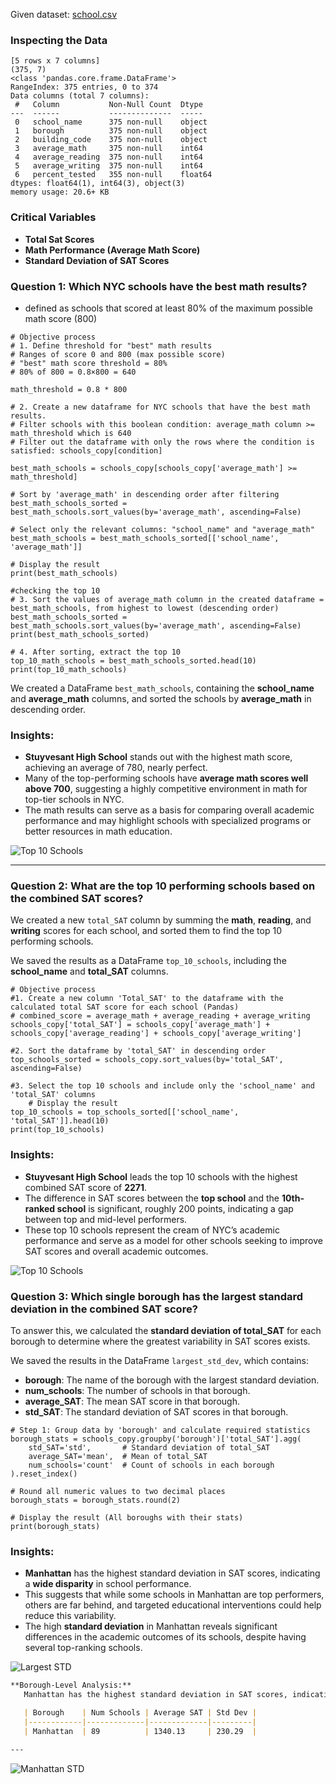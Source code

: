
Given dataset: [school.csv](data/school.csv)

### Inspecting the Data

```
[5 rows x 7 columns]
(375, 7)
<class 'pandas.core.frame.DataFrame'>
RangeIndex: 375 entries, 0 to 374
Data columns (total 7 columns):
 #   Column           Non-Null Count  Dtype  
---  ------           --------------  -----  
 0   school_name      375 non-null    object 
 1   borough          375 non-null    object 
 2   building_code    375 non-null    object 
 3   average_math     375 non-null    int64  
 4   average_reading  375 non-null    int64  
 5   average_writing  375 non-null    int64  
 6   percent_tested   355 non-null    float64
dtypes: float64(1), int64(3), object(3)
memory usage: 20.6+ KB

```
### Critical Variables
- **Total Sat Scores**
- **Math Performance (Average Math Score)**
- **Standard Deviation of SAT Scores**

### Question 1: Which NYC schools have the best math results?
- defined as schools that scored at least 80% of the maximum possible math score (800)

```
# Objective process
# 1. Define threshold for "best" math results
# Ranges of score 0 and 800 (max possible score)
# "best" math score threshold = 80%
# 80% of 800 = 0.8×800 = 640

math_threshold = 0.8 * 800

# 2. Create a new dataframe for NYC schools that have the best math results.
# Filter schools with this boolean condition: average_math column >= math_threshold which is 640
# Filter out the dataframe with only the rows where the condition is satisfied: schools_copy[condition]

best_math_schools = schools_copy[schools_copy['average_math'] >= math_threshold]

# Sort by 'average_math' in descending order after filtering
best_math_schools_sorted = best_math_schools.sort_values(by='average_math', ascending=False)

# Select only the relevant columns: "school_name" and "average_math"
best_math_schools = best_math_schools_sorted[['school_name', 'average_math']]

# Display the result
print(best_math_schools)

#checking the top 10
# 3. Sort the values of average_math column in the created dataframe = best_math_schools, from highest to lowest (descending order)
best_math_schools_sorted = best_math_schools.sort_values(by='average_math', ascending=False)
print(best_math_schools_sorted)

# 4. After sorting, extract the top 10
top_10_math_schools = best_math_schools_sorted.head(10)
print(top_10_math_schools)
```

We created a DataFrame `best_math_schools`, containing the **school_name** and **average_math** columns, and sorted the schools by **average_math** in descending order.

### Insights:
- **Stuyvesant High School** stands out with the highest math score, achieving an average of 780, nearly perfect.
- Many of the top-performing schools have **average math scores well above 700**, suggesting a highly competitive environment in math for top-tier schools in NYC.
- The math results can serve as a basis for comparing overall academic performance and may highlight schools with specialized programs or better resources in math education.

![Top 10 Schools](images/Question1_Chart.png)

---

### Question 2: What are the top 10 performing schools based on the combined SAT scores?
We created a new `total_SAT` column by summing the **math**, **reading**, and **writing** scores for each school, and sorted them to find the top 10 performing schools.

We saved the results as a DataFrame `top_10_schools`, including the **school_name** and **total_SAT** columns.
```
# Objective process
#1. Create a new column 'Total_SAT' to the dataframe with the calculated total SAT score for each school (Pandas) 
# combined_score = average_math + average_reading + average_writing
schools_copy['total_SAT'] = schools_copy['average_math'] + schools_copy['average_reading'] + schools_copy['average_writing']

#2. Sort the dataframe by 'total_SAT' in descending order
top_schools_sorted = schools_copy.sort_values(by='total_SAT', ascending=False)

#3. Select the top 10 schools and include only the 'school_name' and 'total_SAT' columns
    # Display the result
top_10_schools = top_schools_sorted[['school_name', 'total_SAT']].head(10)
print(top_10_schools)
```
### Insights:
- **Stuyvesant High School** leads the top 10 schools with the highest combined SAT score of **2271**.
- The difference in SAT scores between the **top school** and the **10th-ranked school** is significant, roughly 200 points, indicating a gap between top and mid-level performers.
- These top 10 schools represent the cream of NYC’s academic performance and serve as a model for other schools seeking to improve SAT scores and overall academic outcomes.

![Top 10 Schools](images/Question2_Chart.png)

### Question 3: Which single borough has the largest standard deviation in the combined SAT score?
To answer this, we calculated the **standard deviation of total_SAT** for each borough to determine where the greatest variability in SAT scores exists.

We saved the results in the DataFrame `largest_std_dev`, which contains:
- **borough**: The name of the borough with the largest standard deviation.
- **num_schools**: The number of schools in that borough.
- **average_SAT**: The mean SAT score in that borough.
- **std_SAT**: The standard deviation of SAT scores in that borough.
```
# Step 1: Group data by 'borough' and calculate required statistics
borough_stats = schools_copy.groupby('borough')['total_SAT'].agg(
    std_SAT='std',       # Standard deviation of total_SAT
    average_SAT='mean',  # Mean of total_SAT
    num_schools='count'  # Count of schools in each borough
).reset_index()

# Round all numeric values to two decimal places
borough_stats = borough_stats.round(2)

# Display the result (All boroughs with their stats)
print(borough_stats)
```
### Insights:
- **Manhattan** has the highest standard deviation in SAT scores, indicating a **wide disparity** in school performance.
- This suggests that while some schools in Manhattan are top performers, others are far behind, and targeted educational interventions could help reduce this variability.
- The high **standard deviation** in Manhattan reveals significant differences in the academic outcomes of its schools, despite having several top-ranking schools.

![Largest STD](images/Question3.png)
```markdown   
**Borough-Level Analysis:**
   Manhattan has the highest standard deviation in SAT scores, indicating the greatest variability among schools. Here are the borough statistics:

   | Borough    | Num Schools | Average SAT | Std Dev |
   |------------|-------------|-------------|---------|
   | Manhattan  | 89          | 1340.13     | 230.29  |

---
```
![Manhattan STD](images/Question3.1_Chart.png)




